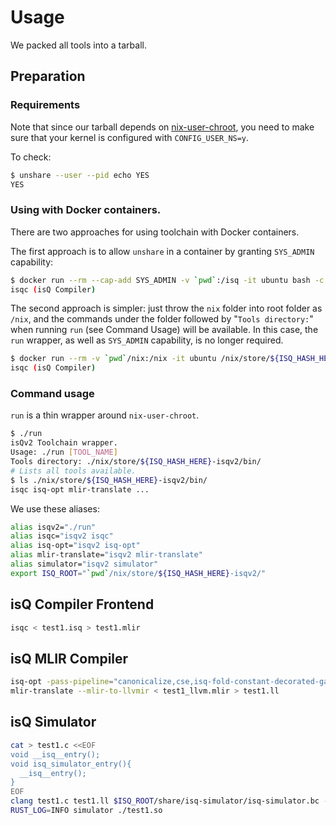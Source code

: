 Usage
=========================

We packed all tools into a tarball.

Preparation
-------------------------


### Requirements

Note that since our tarball depends on [nix-user-chroot](https://github.com/nix-community/nix-user-chroot), you need to make sure that your kernel is configured with `CONFIG_USER_NS=y`.

To check: 

```bash
$ unshare --user --pid echo YES
YES
```

### Using with Docker containers.

There are two approaches for using toolchain with Docker containers.

The first approach is to allow `unshare` in a container by granting `SYS_ADMIN` capability:

```bash
$ docker run --rm --cap-add SYS_ADMIN -v `pwd`:/isq -it ubuntu bash -c 'cd /isq && ./run isqc -v'
isqc (isQ Compiler)
```

The second approach is simpler: just throw the `nix` folder into root folder as `/nix`, and the commands under the folder followed by "`Tools directory:`" when running `run` (see Command Usage) will be available. In this case, the `run` wrapper, as well as `SYS_ADMIN` capability, is no longer required.

```bash
$ docker run --rm -v `pwd`/nix:/nix -it ubuntu /nix/store/${ISQ_HASH_HERE}-isqv2/bin/isqc -v
isqc (isQ Compiler)
```


### Command usage

`run` is a thin wrapper around `nix-user-chroot`.

```bash
$ ./run
isQv2 Toolchain wrapper.
Usage: ./run [TOOL_NAME]
Tools directory: ./nix/store/${ISQ_HASH_HERE}-isqv2/bin/
# Lists all tools available.
$ ls ./nix/store/${ISQ_HASH_HERE}-isqv2/bin/
isqc isq-opt mlir-translate ...
```


We use these aliases:

```bash
alias isqv2="./run"
alias isqc="isqv2 isqc"
alias isq-opt="isqv2 isq-opt"
alias mlir-translate="isqv2 mlir-translate"
alias simulator="isqv2 simulator"
export ISQ_ROOT="`pwd`/nix/store/${ISQ_HASH_HERE}-isqv2/"
```

isQ Compiler Frontend
-------------------------

```bash
isqc < test1.isq > test1.mlir
```

isQ MLIR Compiler
-------------------------

```bash
isq-opt -pass-pipeline="canonicalize,cse,isq-fold-constant-decorated-gates,isq-decompose-known-gates-qsd,isq-expand-decomposition,isq-lower-to-qir-rep,cse,canonicalize,isq-lower-qir-rep-to-llvm,canonicalize,cse,symbol-dce,llvm-legalize-for-export"  --mlir-print-debuginfo < test1.mlir > test1_llvm.mlir
mlir-translate --mlir-to-llvmir < test1_llvm.mlir > test1.ll
```

isQ Simulator
-------------------------

```bash
cat > test1.c <<EOF
void __isq__entry();
void isq_simulator_entry(){
  __isq__entry();
}
EOF
clang test1.c test1.ll $ISQ_ROOT/share/isq-simulator/isq-simulator.bc -O3 -shared -fPIC -o test1.so
RUST_LOG=INFO simulator ./test1.so
```